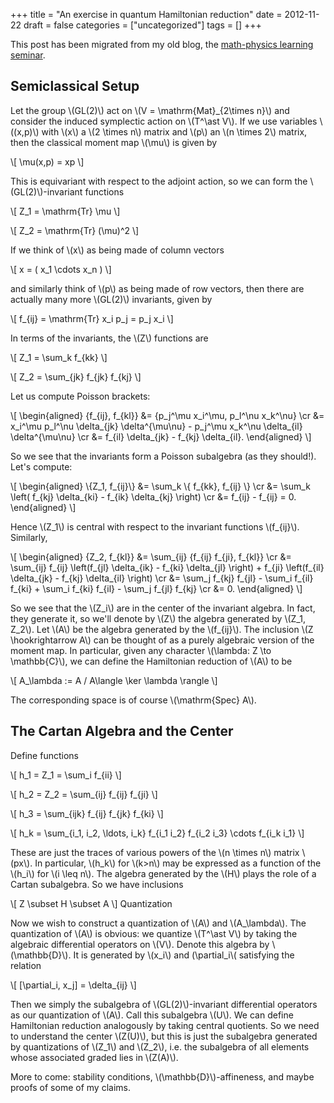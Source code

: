+++
title = "An exercise in quantum Hamiltonian reduction"
date = 2012-11-22
draft = false
categories = ["uncategorized"]
tags = []
+++

This post has been migrated from my old blog, the
[math-physics learning seminar](https://mathphysseminar.blogspot.com/).


 Semiclassical Setup
 -------------------------------------------------------------------------------

Let the group \\(GL(2)\\) act on \\(V = \mathrm{Mat}_{2\times n}\\) and consider the
induced symplectic action on \\(T^\ast V\\). If we use variables \\((x,p)\\) with \\(x\\)
a \\(2 \times n\\) matrix and \\(p\\) an \\(n \times 2\\) matrix, then the classical moment
map \\(\mu\\) is given by

\\[ \mu(x,p) = xp \\]

This is equivariant with respect to the adjoint action, so we can form the
\\(GL(2)\\)-invariant functions

\\[ Z_1 = \mathrm{Tr} \mu \\]

\\[ Z_2 = \mathrm{Tr} (\mu)^2 \\]

If we think of \\(x\\) as being made of column vectors

\\[ x = ( x_1 \cdots x_n ) \\]

and similarly think of \\(p\\) as being made of row vectors, then there are actually
many more \\(GL(2)\\) invariants, given by

\\[ f_{ij} = \mathrm{Tr} x_i p_j = p_j x_i \\]

In terms of the invariants, the \\(Z\\) functions are

\\[ Z_1 = \sum_k f_{kk} \\]

\\[ Z_2 = \sum_{jk} f_{jk} f_{kj} \\]

Let us compute Poisson brackets:

\\[ \\begin{aligned}
 \{f_{ij}, f_{kl}\} &= \{p_j^\mu x_i^\mu, p_l^\nu x_k^\nu\} \cr
&= x_i^\mu p_l^\nu \delta_{jk} \delta^{\mu\nu} - p_j^\mu x_k^\nu \delta_{il} \delta^{\mu\nu} \cr
&= f_{il} \delta_{jk} - f_{kj} \delta_{il}.
\\end{aligned} \\]

So we see that the invariants form a Poisson subalgebra (as they should!). Let's
compute:

\\[ \\begin{aligned}
\\{Z\_1, f\_{ij}\\} &= \sum\_k \\{ f\_{kk}, f\_{ij} \\} \cr
&= \sum\_k \left( f\_{kj} \delta\_{ki} - f\_{ik} \delta\_{kj} \right) \cr
&= f\_{ij} - f\_{ij} = 0.
\\end{aligned} \\]


Hence \\(Z_1\\) is central with respect to the invariant functions \\(f_{ij}\\). Similarly,

\\[ \\begin{aligned}
\{Z_2, f_{kl}\} &= \sum_{ij} \{f_{ij} f_{ji}, f_{kl}\} \cr
&= \sum_{ij} f_{ij} \left(f_{jl} \delta_{ik} - f_{ki} \delta_{jl} \right) + f_{ji} \left(f_{il} \delta_{jk} - f_{kj} \delta_{il} \right) \cr
&= \sum_j f_{kj} f_{jl} - \sum_i f_{il} f_{ki} + \sum_i f_{ki} f_{il} - \sum_j f_{jl} f_{kj} \cr
&= 0.
\\end{aligned} \\]

So we see that the \\(Z_i\\) are in the center of the invariant algebra. In fact,
they generate it, so we'll denote by \\(Z\\) the algebra generated by \\(Z_1, Z_2\\).
Let \\(A\\) be the algebra generated by the \\(f_{ij}\\). The inclusion
\\(Z \hookrightarrow A\\) can be thought of as a purely algebraic version of the
moment map. In particular, given any character \\(\lambda: Z \to \mathbb{C}\\), we
can define the Hamiltonian reduction of \\(A\\) to be

\\[ A_\lambda := A / A\langle \ker \lambda \rangle \\]

The corresponding space is of course \\(\mathrm{Spec} A\\).



The Cartan Algebra and the Center
-------------------------------------------------------------------------------

Define functions


\\[ h_1 = Z_1 = \sum_i f_{ii} \\]

\\[ h_2 = Z_2 = \sum_{ij} f_{ij} f_{ji} \\]

\\[ h_3 = \sum_{ijk} f_{ij} f_{jk} f_{ki} \\]

\\[ h_k = \sum_{i_1, i_2, \ldots, i_k} f_{i_1 i_2} f_{i_2 i_3} \cdots f_{i_k i_1} \\]


These are just the traces of various powers of the \\(n \times n\\) matrix \\(px\\). In
particular, \\(h_k\\) for \\(k&gt;n\\) may be expressed as a function of the \\(h_i\\) for
\\(i \leq n\\). The algebra generated by the \\(H\\) plays the role of a Cartan
subalgebra. So we have inclusions

\\[ Z \subset H \subset A \\]
Quantization

Now we wish to construct a quantization of \\(A\\) and \\(A_\lambda\\). The
quantization of \\(A\\) is obvious: we quantize \\(T^\ast V\\) by taking the algebraic
differential operators on \\(V\\). Denote this algebra by \\(\mathbb{D}\\). It is
generated by \\(x_i\\) and (\partial_i\\( satisfying the relation

\\[ [\partial_i, x_j] = \delta_{ij} \\]

Then we simply the subalgebra of \\(GL(2)\\)-invariant differential operators as
our quantization of \\(A\\). Call this subalgebra \\(U\\). We can define Hamiltonian
reduction analogously by taking central quotients. So we need to understand
the center \\(Z(U)\\), but this is just the subalgebra generated by
quantizations of \\(Z_1\\) and \\(Z_2\\), i.e. the subalgebra of all elements whose
associated graded lies in \\(Z(A)\\).

More to come: stability conditions, \\(\mathbb{D}\\)-affineness, and maybe proofs
of some of my claims.

